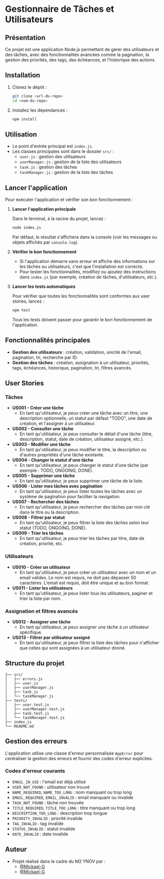 # Gestionnaire de Tâches et Utilisateurs

## Présentation

Ce projet est une application Node.js permettant de gérer des utilisateurs et des tâches, avec des fonctionnalités avancées comme la pagination, la gestion des priorités, des tags, des échéances, et l'historique des actions.

## Installation

1. Clonez le dépôt :
   ```bash
   git clone <url-du-repo>
   cd <nom-du-repo>
   ```
2. Installez les dépendances :
   ```bash
   npm install
   ```

## Utilisation

- Le point d'entrée principal est `index.js`.
- Les classes principales sont dans le dossier `src/` :
  - `user.js` : gestion des utilisateurs
  - `userManager.js` : gestion de la liste des utilisateurs
  - `task.js` : gestion des tâches
  - `taskManager.js` : gestion de la liste des tâches

## Lancer l'application

Pour exécuter l'application et vérifier son bon fonctionnement :

1. **Lancer l'application principale**

   Dans le terminal, à la racine du projet, lancez :

   ```bash
   node index.js
   ```

   Par défaut, le résultat s'affichera dans la console (voir les messages ou objets affichés par `console.log`).

2. **Vérifier le bon fonctionnement**
   - Si l'application démarre sans erreur et affiche des informations sur les tâches ou utilisateurs, c'est que l'installation est correcte.
   - Pour tester les fonctionnalités, modifiez ou ajoutez des instructions dans `index.js` (par exemple, création de tâches, d'utilisateurs, etc.).

3. **Lancer les tests automatiques**

   Pour vérifier que toutes les fonctionnalités sont conformes aux user stories, lancez :

   ```bash
   npm test
   ```

   Tous les tests doivent passer pour garantir le bon fonctionnement de l'application.

## Fonctionnalités principales

- **Gestion des utilisateurs** : création, validation, unicité de l'email, pagination, tri, recherche par ID.
- **Gestion des tâches** : création, assignation à un utilisateur, priorités, tags, échéances, historique, pagination, tri, filtres avancés.

## User Stories

### Tâches

- **US001 - Créer une tâche**
  - En tant qu'utilisateur, je peux créer une tâche avec un titre, une description optionnelle, un statut par défaut "TODO", une date de création, et l'assigner à un utilisateur.
- **US002 - Consulter une tâche**
  - En tant qu'utilisateur, je peux consulter le détail d'une tâche (titre, description, statut, date de création, utilisateur assigné, etc.).
- **US003 - Modifier une tâche**
  - En tant qu'utilisateur, je peux modifier le titre, la description ou d'autres propriétés d'une tâche existante.
- **US004 - Changer le statut d'une tâche**
  - En tant qu'utilisateur, je peux changer le statut d'une tâche (par exemple : TODO, ONGOING, DONE).
- **US005 - Supprimer une tâche**
  - En tant qu'utilisateur, je peux supprimer une tâche de la liste.
- **US006 - Lister mes tâches avec pagination**
  - En tant qu'utilisateur, je peux lister toutes les tâches avec un système de pagination pour faciliter la navigation.
- **US007 - Rechercher des tâches**
  - En tant qu'utilisateur, je peux rechercher des tâches par mot-clé dans le titre ou la description.
- **US008 - Filtrer par statut**
  - En tant qu'utilisateur, je peux filtrer la liste des tâches selon leur statut (TODO, ONGOING, DONE).
- **US009 - Trier les tâches**
  - En tant qu'utilisateur, je peux trier les tâches par titre, date de création, priorité, etc.

### Utilisateurs

- **US010 - Créer un utilisateur**
  - En tant qu'utilisateur, je peux créer un utilisateur avec un nom et un email valides. Le nom est requis, ne doit pas dépasser 50 caractères. L'email est requis, doit être unique et au bon format.
- **US011 - Lister les utilisateurs**
  - En tant qu'utilisateur, je peux lister tous les utilisateurs, paginer et trier la liste par nom.

### Assignation et filtres avancés

- **US012 - Assigner une tâche**
  - En tant qu'utilisateur, je peux assigner une tâche à un utilisateur spécifique.
- **US013 - Filtrer par utilisateur assigné**
  - En tant qu'utilisateur, je peux filtrer la liste des tâches pour n'afficher que celles qui sont assignées à un utilisateur donné.

## Structure du projet

```
├── src/
│   ├── errors.js
│   ├── user.js
│   ├── userManager.js
│   ├── task.js
│   └── taskManager.js
├── tests/
│   ├── user.test.js
│   ├── userManager.test.js
│   ├── task.test.js
│   └── taskManager.test.js
├── index.js
└── README.md
```

## Gestion des erreurs

L'application utilise une classe d'erreur personnalisée `AppError` pour centraliser la gestion des erreurs et fournir des codes d'erreur explicites.

### Codes d'erreur courants

- `EMAIL_IN_USE` : l'email est déjà utilisé
- `USER_NOT_FOUND` : utilisateur non trouvé
- `NAME_REQUIRED`, `NAME_TOO_LONG` : nom manquant ou trop long
- `EMAIL_REQUIRED`, `EMAIL_INVALID` : email manquant ou invalide
- `TASK_NOT_FOUND` : tâche non trouvée
- `TITLE_REQUIRED`, `TITLE_TOO_LONG` : titre manquant ou trop long
- `DESCRIPTION_TOO_LONG` : description trop longue
- `PRIORITY_INVALID` : priorité invalide
- `TAG_INVALID` : tag invalide
- `STATUS_INVALID` : statut invalide
- `DATE_INVALID` : date invalide



## Auteur

- Projet réalisé dans le cadre du M2 YNOV par :
  - [@Mickael-G](https://github.com/zlahmar)
  - [@Mickael-G](https://github.com/Omersi33)
